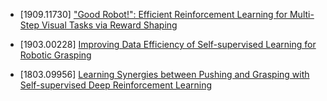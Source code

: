 - [1909.11730] ["Good Robot!": Efficient Reinforcement Learning for Multi-Step Visual Tasks via Reward Shaping](https://arxiv.org/abs/1909.11730)

- [1903.00228] [Improving Data Efficiency of
Self-supervised Learning for Robotic Grasping](https://arxiv.org/abs/1903.00228)

- [1803.09956] [Learning Synergies between Pushing and Grasping with Self-supervised Deep Reinforcement Learning](https://arxiv.org/abs/1803.09956)
